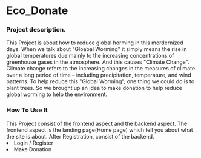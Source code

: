 # Eco_Donate
<h3>Project description.</h3>
This Project is about how to reduce global horming in this mordernized days. When we talk about "Gloabal Worming" it simply means the rise in global temperatures due mainly to the increasing concentrations of greenhouse gases in the atmosphere. And this causes "Climate Change". Climate change refers to the increasing changes in the measures of climate over a long period of time – including precipitation, temperature, and wind patterns.
To help reduce this "Global Worming", one thing we could do is to plant trees. 
So we brought up an idea to make donation to help reduce global worming to help the environment.

<h3>How To Use It</h3>
This Project consist of the frontend aspect and the backend aspect.
The frontend aspect is the landing page(Home page) which tell you about what the site is about.
After Registration, consist of the backend.

<li>Login / Register</li>
<li>Make Donation</li>

